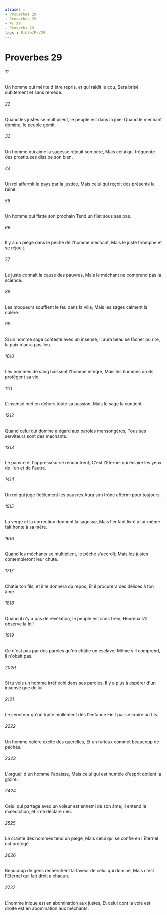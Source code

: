 ```yaml
---
aliases : 
- Proverbes 29
- Proverbes 29
- Pr 29
- Proverbs 29
tags : Bible/Pr/29
---
```


# Proverbes 29

###### 11
Un homme qui mérite d'être repris, et qui raidit le cou, Sera brisé subitement et sans remède.
###### 22
Quand les justes se multiplient, le peuple est dans la joie; Quand le méchant domine, le peuple gémit.
###### 33
Un homme qui aime la sagesse réjouit son père, Mais celui qui fréquente des prostituées dissipe son bien.
###### 44
Un roi affermit le pays par la justice, Mais celui qui reçoit des présents le ruine.
###### 55
Un homme qui flatte son prochain Tend un filet sous ses pas.
###### 66
Il y a un piège dans le péché de l'homme méchant, Mais le juste triomphe et se réjouit.
###### 77
Le juste connaît la cause des pauvres, Mais le méchant ne comprend pas la science.
###### 88
Les moqueurs soufflent le feu dans la ville, Mais les sages calment la colère.
###### 99
Si un homme sage conteste avec un insensé, Il aura beau se fâcher ou rire, la paix n'aura pas lieu.
###### 1010
Les hommes de sang haïssent l'homme intègre, Mais les hommes droits protègent sa vie.
###### 1111
L'insensé met en dehors toute sa passion, Mais le sage la contient.
###### 1212
Quand celui qui domine a égard aux paroles mensongères, Tous ses serviteurs sont des méchants.
###### 1313
Le pauvre et l'oppresseur se rencontrent; C'est l'Eternel qui éclaire les yeux de l'un et de l'autre.
###### 1414
Un roi qui juge fidèlement les pauvres Aura son trône affermi pour toujours.
###### 1515
La verge et la correction donnent la sagesse, Mais l'enfant livré à lui-même fait honte à sa mère.
###### 1616
Quand les méchants se multiplient, le péché s'accroît; Mais les justes contempleront leur chute.
###### 1717
Châtie ton fils, et il te donnera du repos, Et il procurera des délices à ton âme.
###### 1818
Quand il n'y a pas de révélation, le peuple est sans frein; Heureux s'il observe la loi!
###### 1919
Ce n'est pas par des paroles qu'on châtie un esclave; Même s'il comprend, il n'obéit pas.
###### 2020
Si tu vois un homme irréfléchi dans ses paroles, Il y a plus à espérer d'un insensé que de lui.
###### 2121
Le serviteur qu'on traite mollement dès l'enfance Finit par se croire un fils.
###### 2222
Un homme colère excite des querelles, Et un furieux commet beaucoup de péchés.
###### 2323
L'orgueil d'un homme l'abaisse, Mais celui qui est humble d'esprit obtient la gloire.
###### 2424
Celui qui partage avec un voleur est ennemi de son âme; Il entend la malédiction, et il ne déclare rien.
###### 2525
La crainte des hommes tend un piège, Mais celui qui se confie en l'Eternel est protégé.
###### 2626
Beaucoup de gens recherchent la faveur de celui qui domine, Mais c'est l'Eternel qui fait droit à chacun.
###### 2727
L'homme inique est en abomination aux justes, Et celui dont la voie est droite est en abomination aux méchants.
